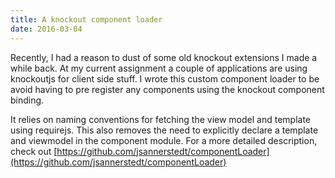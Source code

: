```yaml
---
title: A knockout component loader
date: 2016-03-04
---
```


Recently, I had a reason to dust of some old knockout extensions I made a while back. At my current assignment a couple of applications are using knockoutjs for client side stuff. I wrote this custom component loader to be avoid having to pre register any components using the knockout component binding. 

It relies on naming conventions for fetching the view model and template using requirejs. This also removes the need to explicitly declare a template and viewmodel in the component module. For a more detailed description, check out [https://github.com/jsannerstedt/componentLoader](https://github.com/jsannerstedt/componentLoader)